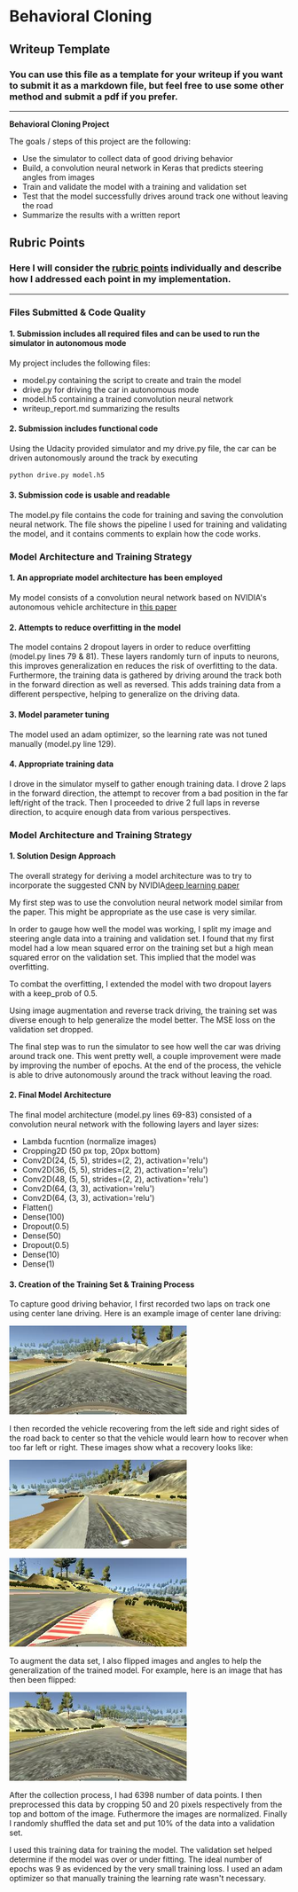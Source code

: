 # **Behavioral Cloning** 

## Writeup Template

### You can use this file as a template for your writeup if you want to submit it as a markdown file, but feel free to use some other method and submit a pdf if you prefer.

---

**Behavioral Cloning Project**

The goals / steps of this project are the following:
* Use the simulator to collect data of good driving behavior
* Build, a convolution neural network in Keras that predicts steering angles from images
* Train and validate the model with a training and validation set
* Test that the model successfully drives around track one without leaving the road
* Summarize the results with a written report


[//]: # (Image References)

[image1]: ./examples/placeholder.png "Model Visualization"
[image2]: ./examples/placeholder.png "Grayscaling"
[image3]: ./examples/placeholder_small.png "Recovery Image"
[image4]: ./examples/placeholder_small.png "Recovery Image"
[image5]: ./examples/placeholder_small.png "Recovery Image"
[image6]: ./examples/placeholder_small.png "Normal Image"
[image7]: ./examples/placeholder_small.png "Flipped Image"

## Rubric Points
### Here I will consider the [rubric points](https://review.udacity.com/#!/rubrics/432/view) individually and describe how I addressed each point in my implementation.  

---
### Files Submitted & Code Quality

#### 1. Submission includes all required files and can be used to run the simulator in autonomous mode

My project includes the following files:
* model.py containing the script to create and train the model
* drive.py for driving the car in autonomous mode
* model.h5 containing a trained convolution neural network 
* writeup_report.md summarizing the results

#### 2. Submission includes functional code
Using the Udacity provided simulator and my drive.py file, the car can be driven autonomously around the track by executing 
```sh
python drive.py model.h5
```

#### 3. Submission code is usable and readable

The model.py file contains the code for training and saving the convolution neural network. The file shows the pipeline I used for training and validating the model, and it contains comments to explain how the code works.

### Model Architecture and Training Strategy

#### 1. An appropriate model architecture has been employed

My model consists of a convolution neural network based on NVIDIA's autonomous vehicle architecture in [this paper](https://images.nvidia.com/content/tegra/automotive/images/2016/solutions/pdf/end-to-end-dl-using-px.pdf)

#### 2. Attempts to reduce overfitting in the model

The model contains 2 dropout layers in order to reduce overfitting (model.py lines 79 & 81). These layers randomly turn of inputs to neurons, this improves generalization en reduces the risk of overfitting to the data.
Furthermore, the training data is gathered by driving around the track both in the forward direction as well as reversed. This adds training data from a different perspective, helping to generalize on the driving data.

#### 3. Model parameter tuning

The model used an adam optimizer, so the learning rate was not tuned manually (model.py line 129).

#### 4. Appropriate training data

I drove in the simulator myself to gather enough training data. I drove 2 laps in the forward direction, the attempt to recover from a bad position in the far left/right of the track. Then I proceeded to drive 2 full laps in reverse direction, to acquire
enough data from various perspectives.

### Model Architecture and Training Strategy

#### 1. Solution Design Approach

The overall strategy for deriving a model architecture was to try to incorporate the suggested CNN by NVIDIA[deep learning paper](https://images.nvidia.com/content/tegra/automotive/images/2016/solutions/pdf/end-to-end-dl-using-px.pdf)

My first step was to use the convolution neural network model similar from the paper. This might be appropriate as the use case is very similar.

In order to gauge how well the model was working, I split my image and steering angle data into a training and validation set. I found that my first model had a low mean squared error on the training set but a high mean squared error on the validation set. This implied that the model was overfitting. 

To combat the overfitting, I extended the model with two dropout layers with a keep_prob of 0.5.

Using image augmentation and reverse track driving, the training set was diverse enough to help generalize the model better. The MSE loss on the validation set dropped.

The final step was to run the simulator to see how well the car was driving around track one. This went pretty well, a couple improvement were made by improving the number of epochs. 
At the end of the process, the vehicle is able to drive autonomously around the track without leaving the road.

#### 2. Final Model Architecture

The final model architecture (model.py lines 69-83) consisted of a convolution neural network with the following layers and layer sizes:

* Lambda fucntion (normalize images)
* Cropping2D (50 px top, 20px bottom)
* Conv2D(24, (5, 5), strides=(2, 2), activation='relu')
* Conv2D(36, (5, 5), strides=(2, 2), activation='relu')
* Conv2D(48, (5, 5), strides=(2, 2), activation='relu')
* Conv2D(64, (3, 3), activation='relu')
* Conv2D(64, (3, 3), activation='relu')
* Flatten()
* Dense(100)
* Dropout(0.5)
* Dense(50)
* Dropout(0.5)
* Dense(10)
* Dense(1)


#### 3. Creation of the Training Set & Training Process

To capture good driving behavior, I first recorded two laps on track one using center lane driving. Here is an example image of center lane driving:

![good_driving](drivedata/IMG/center_2020_11_02_19_56_42_486.jpg)

I then recorded the vehicle recovering from the left side and right sides of the road back to center so that the vehicle would learn how to recover when too far left or right.
These images show what a recovery looks like:

![left_save](drivedata/IMG/left_2020_11_02_20_02_09_463.jpg)

![right_save](drivedata/IMG/center_2020_11_02_20_05_07_455.jpg)

To augment the data set, I also flipped images and angles to help the generalization of the trained model. For example, here is an image that has then been flipped:

![flipped_img](drivedata/IMG/center_2020_11_02_19_56_41_682.jpg)

After the collection process, I had 6398 number of data points. I then preprocessed this data by cropping 50 and 20 pixels respectively from the top and bottom of the image. Futhermore the images are normalized. 
Finally I randomly shuffled the data set and put 10% of the data into a validation set. 

I used this training data for training the model. The validation set helped determine if the model was over or under fitting. The ideal number of epochs was 9 as evidenced by the very small training loss. 
I used an adam optimizer so that manually training the learning rate wasn't necessary.
